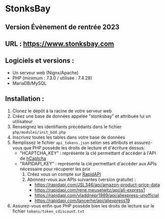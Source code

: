 # StonksBay
## Version Évènement de rentrée 2023

## URL : https://www.stonksbay.com
## Logiciels et versions :
- Un serveur web (Nignx/Apache)
- PHP (minimum : 7.3.0 / utilisée : 7.4.28)
- MariaDB/MySQL
## Installation :
1. Clonez le dépôt à la racine de votre serveur web
2. Créez une base de données appelée "stonksbay" et attribuée lui un utilisateur
3. Renseignez les identifiants précédants dans le fichier `php/modules/init_bdd.php`
4. Inscrivez toutes les tables dans votre base de données
5. Remplissez le fichier `api_tokens.json` selon ses attributs et assurez-vous que PHP possède les droits de lecture et d'écriture dessus:
	- "HCAPTCHA_KEY" : représente la clé permettant d'accéder à l'API de [hCaptcha](https://www.hcaptcha.com/ "hCaptcha")
	- "RAPIDAPI_KEY" : représente la clé permettant d'accéder aux APIs nécessaire pour récuperer les prix
		1. Créez vous un compte sur [RapidAPI](https://rapidapi.com "RapidAPI")
		2. Abonnez-vous aux APIs suivantes (version gratuite) :
			- https://rapidapi.com/JSL346/api/amazon-product-price-data
			- https://rapidapi.com/rene.meuselwitz/api/ali-express1
			- https://rapidapi.com/vladdnepr1989/api/aliexpress-unofficial
			- https://rapidapi.com/lancerhe/api/aliexpress19
6. Assurez-vous enfin que PHP possède bien les droits de lecture sur le fichier `tokens/token_cdiscount.txt`
